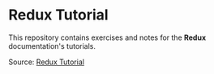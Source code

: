 # Redux Tutorial

This repository contains exercises and notes for the **Redux** documentation's tutorials. 

Source: [Redux Tutorial](https://redux.js.org/tutorials/essentials/part-1-overview-concepts)